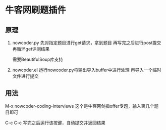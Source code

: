 牛客网刷题插件
============

原理
------------
1. nowcoder.py
    先对指定题目进行get请求，拿到题目
    再写完之后进行post提交
    再循环get评测结果
    
    需要BeautifulSoup库支持
    
2. nowcoder.el
   运行nowcoder.py将输出导入buffer中进行处理
   再导入一个临时文件进行提交
   
用法
-------------

M-x nowcoder-coding-interviews
    这个是牛客网剑指offer专题，输入第几个题目即可
    
C-c C-c 写完之后运行该按键，自动提交并返回结果